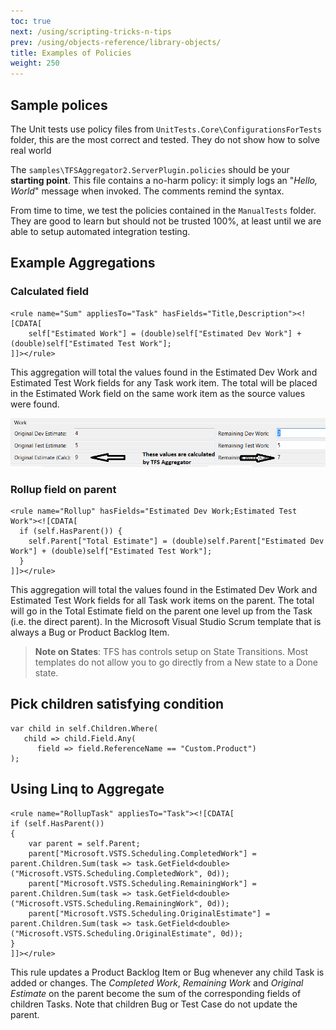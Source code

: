 ```yaml
---
toc: true
next: /using/scripting-tricks-n-tips
prev: /using/objects-reference/library-objects/
title: Examples of Policies
weight: 250
---
```


## Sample polices

The Unit tests use policy files from `UnitTests.Core\ConfigurationsForTests` folder, this are the most correct and tested. They do not show how to solve real world 

The `samples\TFSAggregator2.ServerPlugin.policies` should be your **starting point**. This file contains a no-harm policy: it simply logs an "_Hello, World_" message when invoked. The comments remind the syntax. 

From time to time, we test the policies contained in the `ManualTests` folder. They are good to learn but should not be trusted 100%, at least until we are able to setup automated integration testing.


## Example Aggregations

### Calculated field

```
<rule name="Sum" appliesTo="Task" hasFields="Title,Description"><![CDATA[
    self["Estimated Work"] = (double)self["Estimated Dev Work"] + (double)self["Estimated Test Work"];
]]></rule>
```

This aggregation will total the values found in the Estimated Dev Work and Estimated Test Work fields for any Task work item.
The total will be placed in the Estimated Work field on the same work item as the source values were found.

![Calculated field in form](./calculated-field.png)

### Rollup field on parent

```
<rule name="Rollup" hasFields="Estimated Dev Work;Estimated Test Work"><![CDATA[
  if (self.HasParent()) {
    self.Parent["Total Estimate"] = (double)self.Parent["Estimated Dev Work"] + (double)self["Estimated Test Work"];
  }
]]></rule>
```

This aggregation will total the values found in the Estimated Dev Work and Estimated Test Work fields for all Task work items on the parent.
The total will go in the Total Estimate field on the parent one level up from the Task (i.e. the direct parent).
In the Microsoft Visual Studio Scrum template that is always a Bug or Product Backlog Item. 

> **Note on States**: TFS has controls setup on State Transitions.
> Most templates do not allow you to go directly from a New state to a Done state.



## Pick children satisfying condition

```
var child in self.Children.Where(
   child => child.Field.Any(
      field => field.ReferenceName == "Custom.Product")
);
```


## Using Linq to Aggregate

```
<rule name="RollupTask" appliesTo="Task"><![CDATA[
if (self.HasParent())
{
    var parent = self.Parent;
    parent["Microsoft.VSTS.Scheduling.CompletedWork"] = parent.Children.Sum(task => task.GetField<double>("Microsoft.VSTS.Scheduling.CompletedWork", 0d));
    parent["Microsoft.VSTS.Scheduling.RemainingWork"] = parent.Children.Sum(task => task.GetField<double>("Microsoft.VSTS.Scheduling.RemainingWork", 0d));
    parent["Microsoft.VSTS.Scheduling.OriginalEstimate"] = parent.Children.Sum(task => task.GetField<double>("Microsoft.VSTS.Scheduling.OriginalEstimate", 0d));
}
]]></rule>
```

This rule updates a Product Backlog Item or Bug whenever any child Task is added or changes. The _Completed Work_, _Remaining Work_ and _Original Estimate_ on the parent become the sum of the corresponding fields of children Tasks.
Note that children Bug or Test Case do not update the parent.

